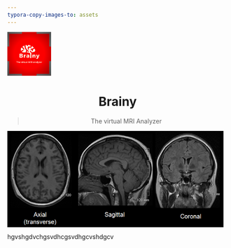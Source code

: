 ```yaml
---
typora-copy-images-to: assets
---
```


<img src='assets/icon.png'  height="100px">

<h1><center>Brainy</center></h1>

<center><blockquote>The virtual MRI Analyzer</blockquote></center>



<div style="float:left;margin:0 10px 10px 0" markdown="1">
    <img src="./assets/brain.png", width='500'>
</div>





hgvshgdvchgsvdhcgsvdhgcvshdgcv







